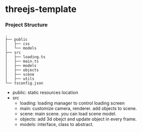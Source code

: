 # threejs-template

### Project Structure

```
.
├── public
│   ├── css
│   └── models
├── src
│   ├── loading.ts
│   ├── main.ts
│   ├── models
│   ├── objects
│   ├── scene
│   ├── utils
└── tsconfig.json
```

- public: static resources location
- src
    - loading: loading manager to control loading screen
    - main: customize camera, renderer. add objects to scene.
    - scene: main scene. you can load scene model.
    - objects: add 3d obejct and update object in every frame.
    - models: interface, class to abstract.


